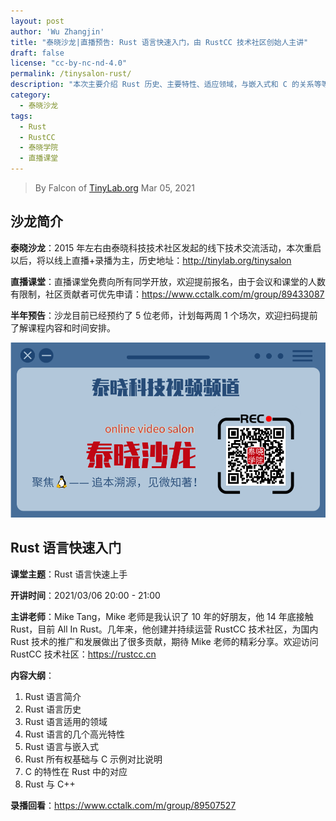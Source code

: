 ```yaml
---
layout: post
author: 'Wu Zhangjin'
title: "泰晓沙龙|直播预告: Rust 语言快速入门，由 RustCC 技术社区创始人主讲"
draft: false
license: "cc-by-nc-nd-4.0"
permalink: /tinysalon-rust/
description: "本次主要介绍 Rust 历史、主要特性、适应领域，与嵌入式和 C 的关系等等"
category:
  - 泰晓沙龙
tags:
  - Rust
  - RustCC
  - 泰晓学院
  - 直播课堂
---
```


> By Falcon of [TinyLab.org][1]
> Mar 05, 2021

## 沙龙简介

**泰晓沙龙**：2015 年左右由泰晓科技技术社区发起的线下技术交流活动，本次重启以后，将以线上直播+录播为主，历史地址：<http://tinylab.org/tinysalon>

**直播课堂**：直播课堂免费向所有同学开放，欢迎提前报名，由于会议和课堂的人数有限制，社区贡献者可优先申请：<https://www.cctalk.com/m/group/89433087>

**半年预告**：沙龙目前已经预约了 5 位老师，计划每两周 1 个场次，欢迎扫码提前了解课程内容和时间安排。

![泰晓科技-直播课堂-报名入口](/wp-content/uploads/2021/03/tinylab-salon-video.png)

## Rust 语言快速入门

**课堂主题**：Rust 语言快速上手

**开讲时间**：2021/03/06 20:00 - 21:00

**主讲老师**：Mike Tang，Mike 老师是我认识了 10 年的好朋友，他 14 年底接触 Rust，目前 All In Rust。几年来，他创建并持续运营 RustCC 技术社区，为国内 Rust 技术的推广和发展做出了很多贡献，期待 Mike 老师的精彩分享。欢迎访问 RustCC 技术社区：https://rustcc.cn

**内容大纲**：


1. Rust 语言简介
2. Rust 语言历史
3. Rust 语言适用的领域
4. Rust 语言的几个高光特性
5. Rust 语言与嵌入式
6. Rust 所有权基础与 C 示例对比说明
7. C 的特性在 Rust 中的对应
8. Rust 与 C++


**录播回看**：<https://www.cctalk.com/m/group/89507527>


[1]: http://tinylab.org

